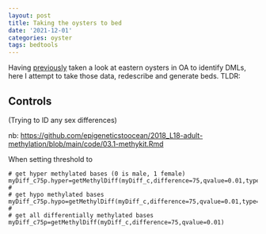 ```yaml
---
layout: post
title: Taking the oysters to bed
date: '2021-12-01'
categories: oyster
tags: bedtools
---
```


Having [previously](https://sr320.github.io/Eastern-BS/) taken a look at eastern oysters in OA to identify DMLs, here I attempt to take those data, redescribe and generate beds.
TLDR:


## Controls
(Trying to ID any sex differences)    

nb: <https://github.com/epigeneticstoocean/2018_L18-adult-methylation/blob/main/code/03.1-methykit.Rmd>

When setting threshold to


```
# get hyper methylated bases (0 is male, 1 female)
myDiff_c75p.hyper=getMethylDiff(myDiff_c,difference=75,qvalue=0.01,type="hyper")
#
# get hypo methylated bases
myDiff_c75p.hypo=getMethylDiff(myDiff_c,difference=75,qvalue=0.01,type="hypo")
#
# get all differentially methylated bases
myDiff_c75p=getMethylDiff(myDiff_c,difference=75,qvalue=0.01)
```
